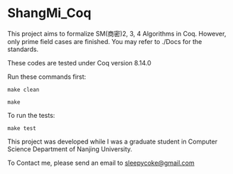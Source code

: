 # ShangMi_Coq
This project aims to formalize SM(商密)2, 3, 4 Algorithms in Coq. 
However, only prime field cases are finished. 
You may refer to ./Docs for the standards. 

These codes are tested under Coq version 8.14.0

Run these commands first:
```
make clean

make  
```
To run the tests:
```
make test
```
This project was developed while I was a graduate student in Computer Science Department of Nanjing University. 

To Contact me, please send an email to sleepycoke@gmail.com
